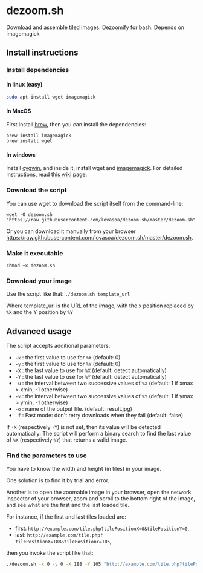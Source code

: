 # dezoom.sh
Download and assemble tiled images. Dezoomify for bash. Depends on imagemagick


## Install instructions

### Install dependencies

#### In linux (easy)
```bash
sudo apt install wget imagemagick
```
#### In MacOS
First install [brew](http://brew.sh/), then you can install the dependencies:

```bash
brew install imagemagick
brew install wget
```
#### In windows
Install [cygwin](https://cygwin.com/install.html), and inside it, install wget and [imagemagick](http://www.imagemagick.org/script/binary-releases.php). For detailed instructions, read [this wiki page](https://github.com/lovasoa/dezoom.sh/wiki/Installation-on-Windows).


### Download the script
You can use wget to download the script itself from the command-line:

```
wget -O dezoom.sh "https://raw.githubusercontent.com/lovasoa/dezoom.sh/master/dezoom.sh"
```

Or you can download it manually from your browser https://raw.githubusercontent.com/lovasoa/dezoom.sh/master/dezoom.sh.

### Make it executable
```
chmod +x dezoom.sh
```

### Download your image
Use the script like that: `./dezoom.sh template_url`

Where template_url is the URL of the image,
with the x position replaced by `%X` and the Y position by `%Y`

## Advanced usage

The script accepts additional parameters:
 * `-x` : the first value to use for `%X` (default: 0)
 * `-y` : the first value to use for `%Y` (default: 0)
 * `-X` : the last value to use for `%X` (default: detect automatically)
 * `-Y` : the last value to use for `%Y` (default: detect automatically)
 * `-u` : the interval between two successive values of `%X` (default: 1 if xmax > xmin, -1 otherwise)
 * `-v` : the interval between two successive values of `%Y` (default: 1 if ymax > ymin, -1 otherwise)
 * `-o` : name of the output file. (default: result.jpg)
 * `-f` : Fast mode: don't retry downloads when they fail (default: false)

If `-X` (respectively `-Y`) is not set, then its value will be detected automatically:
The script will perform a binary search to find the last value of `%X`
(respectively `%Y`) that returns a valid image.

### Find the parameters to use

You have to know the width and height (in tiles) in your image.

One solution is to find it by trial and error.

Another is to open the zoomable image in your browser,
open the network inspector of your browser,
zoom and scroll to the bottom right of the image,
and see what are the first and the last loaded tile.

For instance, if the first and last tiles loaded are:
 * first: `http://example.com/tile.php?tilePositionX=0&tilePositionY=0`,
 * last: `http://example.com/tile.php?tilePositionX=188&tilePositionY=105`,

then you invoke the script like that:

```bash
./dezoom.sh -x 0 -y 0 -X 188 -Y 105 "http://example.com/tile.php?tilePositionX=%X&tilePositionY=%Y"
```
